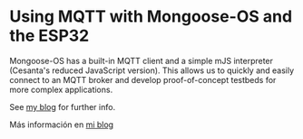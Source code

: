 # Using MQTT with Mongoose-OS and the ESP32
Mongoose-OS has a built-in MQTT client and a simple mJS interpreter (Cesanta's reduced JavaScript version). This allows us to quickly and easily connect to an MQTT broker and develop proof-of-concept testbeds for more complex applications.

See [my blog](http://www.scaprile.com/2022/02/14/mqtt-with-esp32-and-mongoose-os/) for further info.

Más información en [mi blog](http://www.scaprile.com/2022/02/11/mqtt-con-esp32-y-mongoose-os/)
